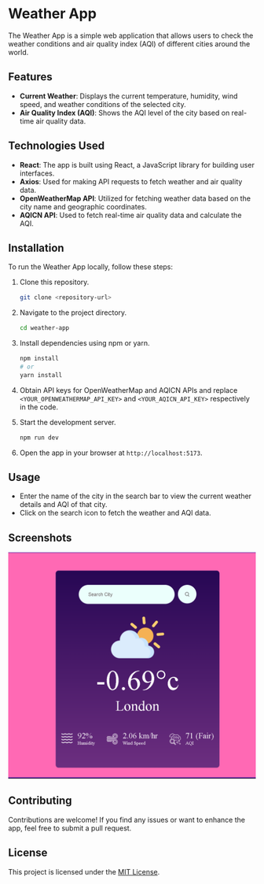 
# Weather App

The Weather App is a simple web application that allows users to check the weather conditions and air quality index (AQI) of different cities around the world.

## Features

- **Current Weather**: Displays the current temperature, humidity, wind speed, and weather conditions of the selected city.
- **Air Quality Index (AQI)**: Shows the AQI level of the city based on real-time air quality data.

## Technologies Used

- **React**: The app is built using React, a JavaScript library for building user interfaces.
- **Axios**: Used for making API requests to fetch weather and air quality data.
- **OpenWeatherMap API**: Utilized for fetching weather data based on the city name and geographic coordinates.
- **AQICN API**: Used to fetch real-time air quality data and calculate the AQI.

## Installation

To run the Weather App locally, follow these steps:

1. Clone this repository.
   ```bash
   git clone <repository-url>
   ```

2. Navigate to the project directory.
   ```bash
   cd weather-app
   ```

3. Install dependencies using npm or yarn.
   ```bash
   npm install
   # or
   yarn install
   ```

4. Obtain API keys for OpenWeatherMap and AQICN APIs and replace `<YOUR_OPENWEATHERMAP_API_KEY>` and `<YOUR_AQICN_API_KEY>` respectively in the code.

5. Start the development server.
   ```bash
   npm run dev
   ```

6. Open the app in your browser at `http://localhost:5173`.

## Usage

- Enter the name of the city in the search bar to view the current weather details and AQI of that city.
- Click on the search icon to fetch the weather and AQI data.

## Screenshots

![Weather App Screenshot](/weatherApp_Screenshot.png)

## Contributing

Contributions are welcome! If you find any issues or want to enhance the app, feel free to submit a pull request.

## License

This project is licensed under the [MIT License](LICENSE).
